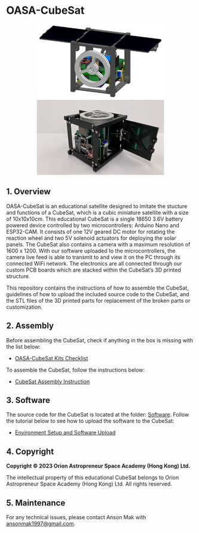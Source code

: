 # OASA-CubeSat
<p align = "center">
<img src="Figures/CAD_model.png" height="200"> 
<img src="Figures/Assembled_model.jpg" height="200"> 
</p>

## 1. Overview
OASA-CubeSat is an educational satellite designed to imitate the stucture and functions of a CubeSat, which is a cubic miniature satellite with a size of 10x10x10cm. This educational CubeSat is a single 18650 3.6V battery powered device controlled by two microcontrollers: Arduino Nano and ESP32-CAM. It consists of one 12V geared DC motor for rotating the reaction wheel and two 5V solenoid actuators for deploying the solar panels. The CubeSat also contains a camera with a maximum resolution of 1600 x 1200. With our software uploaded to the microcontrollers, the camera live feed is able to transmit to and view it on the PC through its connected WiFi network. The electronics are all connected through our custom PCB boards which are stacked within the CubeSat’s 3D printed structure.

This repository contains the instructions of how to assemble the CubeSat, guidelines of how to upload the included source code to the CubeSat, and the STL files of the 3D printed parts for replacement of the broken parts or customization.  

## 2. Assembly
Before assembling the CubeSat, check if anything in the box is missing with the list below: 
- [OASA-CubeSat Kits Checklist](Docs/Checklist.md)

To assemble the CubeSat, follow the instructions below:
- [CubeSat Assembly Instruction](Docs/Assembly.md)

## 3. Software
The source code for the CubeSat is located at the folder: [Software](Software/). Follow the tutorial below to see how to upload the software to the CubeSat:
- [Environment Setup and Software Upload](Docs/Software.md)

## 4. Copyright
**Copyright © 2023 Orion Astropreneur Space Academy (Hong Kong) Ltd.** 

The intellectual property of this educational CubeSat belongs to Orion Astropreneur Space Academy (Hong Kong) Ltd. All rights reserved.

## 5. Maintenance
For any technical issues, please contact Anson Mak with ansonmak1997@gmail.com.